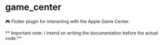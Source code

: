 # game_center
:video_game: Flutter plugin for interacting with the Apple Game Center.

** Important note: I intend on writing the documentation before the actual code.**
